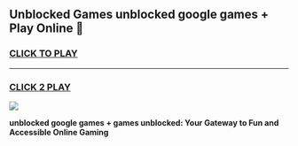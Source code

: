 
## Unblocked Games unblocked google games + Play Online 👋
<h3>
<a href="https://news.freeplayer.one?title=unblocked_google_games_+&ref=17F">CLICK TO PLAY</a></h3>
<hr>

<h3>
<a href="https://news.freeplayer.one?title=unblocked_google_games_+&ref=17F">CLICK 2 PLAY</a>
  
</h3>

<a href="https://news.freeplayer.one?title=unblocked_google_games_+&ref=17F/"><img src="https://clearcache.store/games.png"></a>


**unblocked google games + games unblocked: Your Gateway to Fun and Accessible Online Gaming**
